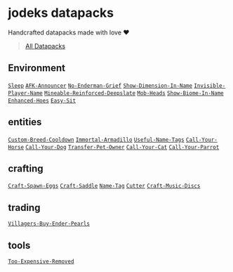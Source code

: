 # jodeks datapacks

Handcrafted datapacks made with love ❤

> [All Datapacks](https://github.com/orgs/jodeks-datapacks/repositories)

<!--
[`Template`](https://github.com/jodeks-datapacks/Template)
[`default`](https://github.com/jodeks-datapacks/default)
-->

## Environment
[`Sleep`](https://github.com/jodeks-datapacks/Sleep)
[`AFK-Announcer`](https://github.com/jodeks-datapacks/AFK-Announcer)
[`No-Enderman-Grief`](https://github.com/jodeks-datapacks/No-Enderman-Grief)
[`Show-Dimension-In-Name`](https://github.com/jodeks-datapacks/Show-Dimension-In-Name)
[`Invisible-Player-Name`](https://github.com/jodeks-datapacks/Invisible-Player-Name)
[`Mineable-Reinforced-Deepslate`](https://github.com/jodeks-datapacks/Mineable-Reinforced-Deepslate)
[`Mob-Heads`](https://github.com/jodeks-datapacks/Mob-Heads)
[`Show-Biome-In-Name`](https://github.com/jodeks-datapacks/Show-Biome-In-Name)
[`Enhanced-Hoes`](https://github.com/jodeks-datapacks/Enhanced-Hoes)
[`Easy-Sit`](https://github.com/jodeks-datapacks/Easy-Sit)
## entities
[`Custom-Breed-Cooldown`](https://github.com/jodeks-datapacks/Custom-Breed-Cooldown)
[`Immortal-Armadillo`](https://github.com/jodeks-datapacks/Immortal-Armadillo)
[`Useful-Name-Tags`](https://github.com/jodeks-datapacks/Useful-Name-Tags)
[`Call-Your-Horse`](https://github.com/jodeks-datapacks/Call-Your-Horse)
[`Call-Your-Dog`](https://github.com/jodeks-datapacks/Call-Your-Dog)
[`Transfer-Pet-Owner`](https://github.com/jodeks-datapacks/Transfer-Pet-Owner)
[`Call-Your-Cat`](https://github.com/jodeks-datapacks/Call-Your-Cat)
[`Call-Your-Parrot`](https://github.com/jodeks-datapacks/Call-Your-Parrot)
## crafting
[`Craft-Spawn-Eggs`](https://github.com/jodeks-datapacks/Craft-Spawn-Eggs)
[`Craft-Saddle`](https://github.com/jodeks-datapacks/Craft-Saddle)
[`Name-Tag`](https://github.com/jodeks-datapacks/Name-Tag)
[`Cutter`](https://github.com/jodeks-datapacks/Cutter)
[`Craft-Music-Discs`](https://github.com/jodeks-datapacks/Craft-Music-Discs)
## trading
[`Villagers-Buy-Ender-Pearls`](https://github.com/jodeks-datapacks/Villagers-Buy-Ender-Pearls)
## tools
[`Too-Expensive-Removed`](https://github.com/jodeks-datapacks/Too-Expensive-Removed)
